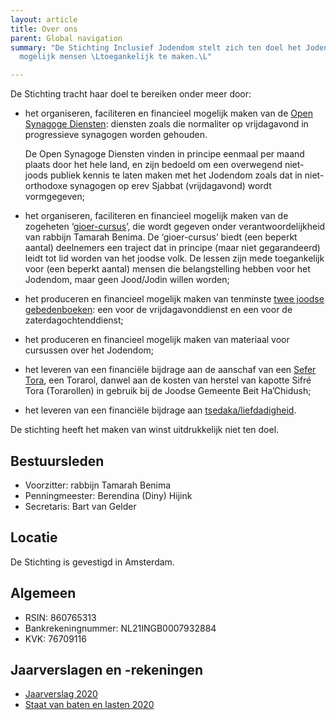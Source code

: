 ```yaml
---
layout: article
title: Over ons
parent: Global navigation
summary: "De Stichting Inclusief Jodendom stelt zich ten doel het Jodendom voor zoveel
  mogelijk mensen \Ltoegankelijk te maken.\L"

---
```

De Stichting tracht haar doel te bereiken onder meer door:

* het organiseren, faciliteren en financieel mogelijk maken van de <a href="/open-synagoge" class="pat-inject" data-pat-inject="history: record">Open Synagoge Diensten</a>: diensten zoals die normaliter op vrijdagavond in progressieve synagogen worden gehouden.

  De Open Synagoge Diensten vinden in principe eenmaal per maand plaats door het hele land, en zijn bedoeld om een overwegend niet-joods publiek kennis te laten maken met het Jodendom zoals dat in niet-orthodoxe synagogen op erev Sjabbat (vrijdagavond) wordt vormgegeven;
* het organiseren, faciliteren en financieel mogelijk maken van de zogeheten ‘<a href="/gioer" class="pat-inject" data-pat-inject="history: record">gioer-cursus</a>’, die wordt gegeven onder verantwoordelijkheid van rabbijn Tamarah Benima. De ‘gioer-cursus’ biedt (een beperkt aantal) deelnemers een traject dat in principe (maar niet gegarandeerd) leidt tot lid worden van het joodse volk. De lessen zijn mede toegankelijk voor (een beperkt aantal) mensen die belangstelling hebben voor het Jodendom, maar geen Jood/Jodin willen worden;
* het produceren en financieel mogelijk maken van tenminste <a href="/gebedenboeken" class="pat-inject" data-pat-inject="history: record">twee joodse gebedenboeken</a>: een voor de vrijdagavonddienst en een voor de zaterdagochtenddienst;
* het produceren en financieel mogelijk maken van materiaal voor cursussen over het Jodendom;
* het leveren van een financiële bijdrage aan de aanschaf van een <a href="/liefdadigheid" class="pat-inject" data-pat-inject="history: record">Sefer Tora</a>, een Torarol, danwel aan de kosten van herstel van kapotte Sifré Tora (Torarollen) in gebruik bij de Joodse Gemeente Beit Ha’Chidush;
* het leveren van een financiële bijdrage aan <a href="/liefdadigheid" class="pat-inject" data-pat-inject="history: record">tsedaka/liefdadigheid</a>.

De stichting heeft het maken van winst uitdrukkelijk niet ten doel.

## Bestuursleden

* Voorzitter: rabbijn Tamarah Benima
* Penningmeester: Berendina (Diny) Hijink
* Secretaris: Bart van Gelder

## Locatie

De Stichting is gevestigd in Amsterdam.

## Algemeen

* RSIN: 860765313
* Bankrekeningnummer: NL21INGB0007932884
* KVK: 76709116

## Jaarverslagen en -rekeningen

- [Jaarverslag 2020](/media/jaarverslagen/Jaarverslag-Stichting-Inclusief-Jodendom-2020.pdf)
- [Staat van baten en lasten 2020](/media/jaarverslagen/baten-en-lasten-2020.pdf)